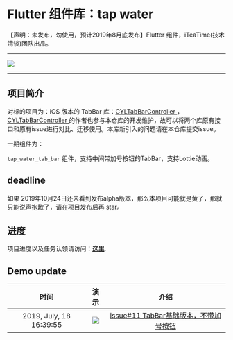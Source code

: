 # Flutter 组件库：tap water 



【声明：未发布，勿使用，预计2019年8月底发布】Flutter 组件，iTeaTime(技术清谈)团队出品。

--------------------------------------------

![](http://ww4.sinaimg.cn/large/006tNc79gy1g5389nkwlkj31sr0q242k.jpg)

--------------------------------------------

项目简介
--------------------------------------------

对标的项目为：iOS 版本的 TabBar 库：[CYLTabBarController ]( https://github.com/ChenYilong/CYLTabBarController) ，[CYLTabBarController ](https://github.com/ChenYilong/CYLTabBarController)的作者也参与本仓库的开发维护，故可以将两个库原有接口和原有issue进行对比、迁移使用。本库新引入的问题请在本仓库提交issue。

一期组件为：

`tap_water_tab_bar` 组件，支持中间带加号按钮的TabBar，支持Lottie动画。
 

deadline
--------------------------------------------

如果 2019年10月24日还未看到发布alpha版本，那么本项目可能就是黄了，那就只能说声抱歉了，请在项目发布后再 star。


进度
--------------------------------------------

项目进度以及任务认领请访问：[**这里**]( https://github.com/iteatimeteam/tap_water/projects ).

Demo update
--------------------------------------------

时间 | 演示 | 介绍
:-------------:|:-------------:|:-------------:
2019, July, 18 16:39:55 | ![](http://ww2.sinaimg.cn/large/006tNc79gy1g544k1fcdjg30b20kzn2q.gif) | [issue#11 TabBar基础版本，不带加号按钮]( https://github.com/iteatimeteam/tap_water/issues/11 ) 


